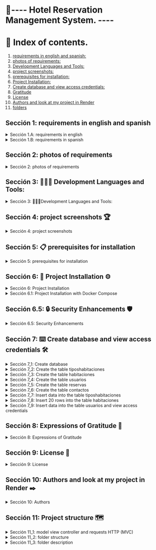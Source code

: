 # <h1 class="text-center"> 🚀---- Hotel Reservation Management System. ---- </h1>

 # 📌 Index of contents.

1. [requirements in english and spanish: ](#requirements-in-english-and-spanish)
2. [photos of requirements: ](#photos-of-requirements)
3. [ Development Languages and Tools: ](#tools)
4. [ project screenshots: ](#project-screenshots)
5. [prerequisites for installation: ](#prerequisites-for-installation)
6. [Project Installation: ](#Project-Installation)
7. [Create database and view access credentials: ](#Create-database)
8. [Gratitude](#Gratitude)
9. [License](#License)
10. [Authors and look at my project in Render](#Authors)
11. [folders](#folders)

## Sección 1: requirements in english and spanish <a name="requirements-in-english-and-spanish"></a>

<details>
  <summary>Sección 1.A: requirements in english</summary>   
    <div>
        <p>
            Test hotel reservation management system. Congratulations on getting this far! This project is the pinnacle of everything you have learned so far in the course. Here, you will put your development skills to the test, to build a reservation management system that is functional, attractive and adaptable to different devices. The objective of this test is to develop a complete and dynamic web application that functions as a centralized hotel reservation management system. This system will allow users (administrator and guest) to efficiently manage all aspects related to reservations. Don't worry, you won't be alone. A team has been designated that will provide you with the necessary information to proceed with the development of the project: Detailed project information, flow diagram, physical model, wireframes at the end of the document. Functional system requirements: responsive fronted: use html, css (Bootstrap) and javascript to create a fronted that adapts to various devices, implement an intuitive design that facilitates navigation and user interactions. Data model: Users: detail such as username, email, password and user type. (Administrator, guest). Any user who registers will be a guest until they are changed to administrator. Rooms: information such as room type number (single, double or suite), description, price and availability. Reservations: Information about the reservation request, delivery dates, departure date, selected rooms and associated guest. Room types: types available, single double and suite. Contact: fields for name, email and message. Functionalities The root route must reach the home page, there must be a contact view with its respective form. If the user is not authenticated, they would not be able to enter the CRUD of /rooms and /reservations. If you try to access views other than home and contact, you will be redirected to the start section view. Upon authentication you will be sent to view/rooms. The login and register links will be displayed in the navigation bar if the user is not authenticated. By clicking on them, you will be redirected to your corresponding visits. If the user is authenticated, the username and a link to close the section will be displayed in the navigation bar. Which will redirect you to the start section view when you click on it, the /rooms view should show 10 of the available rooms through pagination and have a filter where the user can filter by type and price. Administrator users will be able to generate rooms from the /room/new view. But the guest type user only has permissions to view the list of available rooms. The /room/id view should show all the room information and allow reservations to be made using a form where the check-in date and check-out date will be inserted. There must be a list of /reservations in which the administrator user. You will have the list of reserved rooms and you will be able to manage the status of available rooms to occupied. Database: create a file called "reservas_hotel.sql" that contains the database creation process, the tables with their restrictions and relationships. Seed data: The creation of seed data for the project database tables is requested. This data can be included within the file, "reservas_hotel.sql" or in a separate file in CSV format called "reservas_hotel.csv". Non-functional requirements: project name: hotel_reservations. Fronted technologies: HTML, css, Bootstrap, JavaScript, jQuery, handlebars.js. Backend technologies: node.js, express, node.js libraries. Database: PostgreSQL, ORM, the use of an ORM is allowed for database connection and logic. Database name: hotel_reservations. Code organization: keep database connection logic separate in a file, keep database queries separate, keep server logic separate. Required files packet. json, packet-lock. json, readme.md. Individual development: the development of the test must be individual. Restrictions: it is prohibited to upload the code to Github or share it on platforms or with other students. Deliverables: compressed files: the source code of the project must be compressed in a file with the extension ".zip" if the file must have the name of the project "reservas_ hotel.zip", separated by underscores without spaces or capital letters, it is not You must not include either the ".git" folder or the "node_modules" folder in the zip file. SQL files: a file with a ".sql" extension must be included that contains the commands for creating the database, tables and inserting data. The file should be called "hotel reservations.sql" and should go inside the project folder. Readme.md: Readme.md file with the following sections: Project name, hotel reservation management system. Project Description: Use the requirements paragraph, screenshot of the project, include screenshots of the following views: home, registration, rooms, room/id, reservation/new. Prerequisites or dependencies to install. Project installation. Command to run the project. Command to load the database or look at the models. Command to load the seed data to the database. Access credentials according to user type, after loading the seed data: For administrator type user: email: administrator@mail.com password: Abc123·. For guest type user: email: huesped@mail.com password: Abc123·. You can use the following template as a reference to generate your readme.md file: https://github.com/brayandiazc/template-readme-es. Recommendations: requirements and deliverables: Carefully read each of the requirements and deliverables before starting. Folder Creation Create a folder with the name "hotel reservation" for your project. Project initialization with node.js: Initialize your project with node.js using the following command. npm init -y . Installation of the libraries: install the necessary libraries with the following command: npm install express, nodemon, libraries. Files A server.js file is generated to handle the server logic. Generate a db.js file for database configuration, database configuration, configure your connection to the PostgreSQL database. Use primary keys on all tables. ID serial primary key. Use foreign keys whenever necessary. Foreign key. Using git while developing the project. Gitignore file generates a gitignore file with the following configuration: Use of handlebars and Bootstrap: use of handlebars.js to work with templates and components in the views use the bootstrap components in conjunction with CSS to style your views you can find the documentation from Bootstrap: Add javascript dependencies to your project if necessary. 
        </p>
    </div>
</details>

<details>
  <summary>Sección 1.B: requirements in spanish</summary>  
    <div>
        <p>
            Prueba sistema de gestión de reservas para hotel. ¡Felicidades por llegar hasta aquí!. Este proyecto es el pináculo de todo lo que has aprendido hasta ahora en el curso. Aquí, pondrás a prueba tus habilidades de desarrollo, para construir un sistema de gestión de reservas que sea funcional, atractivo y adaptable a distintos dispositivos. El objetivo de esta prueba es desarrollar una aplicación web completa y dinámica que funcione como un sistema centralizado de gestión de reservas de hoteles. Este sistema permitirá a los usuarios (administrador y huésped) gestionar eficientemente todos los aspectos relacionados con las reservas. No te preocupes, no estarás solo. Se ha designado un equipo que te hará entrega de la información necesaria para proceder con el desarrollo del proyecto: Información detallada del proyecto, diagrama de flujo, modelo físico, wireframes al final del documento. Requerimientos funcionales del sistema: fronted responsivo: utilizar html, css (Bootstrap) y javascript para crear un fronted que se adapte a varios dispositivos, implementar un diseño intuitivo que facilite la navegación y las interacciones de los usuarios. Modelo de datos: Usuarios: detalle como nombre de usuario, correo electrónico, contraseña y tipo de usuario. (Administrador, huésped). todo usuario que se registre será un huésped hasta que se le cambie a administrador. Habitaciones: información como número de habitación tipo (simple, doble o suite) descripción, precio y disponibilidad. Reservas: información sobre la solicitud de reservas, fechas de entrega, fecha de salida, habitaciones seleccionadas y huésped asociado. Tipos de habitaciones: tipos disponibles, simple doble y suite. Contacto: campos para nombre, correo electrónico y mensaje. Funcionalidades la ruta a raíz debe llegar a la página de inicio, debe existir una vista de contacto con su respectivo formulario. Si el usuario no se encuentra autenticado, no podría ingresar al CRUD de /habitaciones y /reservas. Si trata de acceder a otras vistas diferentes a inicio y contacto será redireccionado a la vista de iniciar sección. Al autenticarse será enviado a la vista /habitaciones. Los enlaces de iniciar sesión y registrarse se mostrarán en la barra de navegación si el usuario no autenticado. Al pulsarlos, redireccionara a sus visitas correspondientes. Si el usuario está autenticado en la barra de navegación se mostrará su username y un enlace para cerrar sección. El cual lo redireccionará a la vista de iniciar sección al hacer clic en él, la vista de /habitaciones debe mostrar 10 de las habitaciones disponibles mediante paginación y contar con un filtro donde la el usuario podrá filtrar por tipo y precio. Los usuarios de tipo administrador podrán generar las habitaciones desde la vista /habitación/nueva. Pero el usuario de tipo huésped solo tiene permisos para visualizar el listado de habitaciones disponibles. La vista /habitación/id debe mostrar toda la información de la habitación y permitir hacer reservas mediante un formulario donde se insertarán la fecha de ingreso y la fecha de salida. Debe existir una lista de /reservas en la cual el usuario administrador. Tendrá el listado de las habitaciones reservadas y podrá gestionar el estado de las habitaciones disponibles a ocupada. Base de datos: crea un archivo llamado "reservas_ hotel.sql" que contenga el proceso de la creación de la base de datos, las tablas con sus restricciones y relaciones. Datos semilla: Se solicita la creación de datos semillas para las tablas de la base de datos del proyecto. Estos datos pueden estar incluidos dentro del archivo, "reservas_ hotel.sql"o en un archivo separado en formato CSV llamado "reservas_ hotel.csv".  Requerimientos no funcionales: nombre del proyecto: reservas_ hotel. Tecnologías fronted: HTML, css, Bootstrap, JavaScript, jQuery, handlebars.js. Tecnologías backend: node.js, express, librerías de node.js. Base de datos: PostgreSQL, ORM, se permite que el uso de un ORM para la conexión y lógica de la base de datos. Nombre de la base de datos: reservas_ hotel. Organización del código: mantener separada a la lógica de conexión a la base de datos en un archivo, mantener separadas las consultas a la base de datos, mantener separada la lógica del servidor. Archivos requeridos packet. json, packet-lock. json, readme.md. Desarrollo individual: el desarrollo de la prueba debe ser individual. Restricciones: se prohíbe subir el código a Github o compartirlo en plataformas o con otros estudiantes. Entregables: archivos comprimido: el código fuente del proyecto debe estar comprimido en un archivo con la extensión ".zip" si el archivo debe llevar el nombre del proyecto "reservas_ hotel.zip", separado por guiones bajos sin espacios ni mayúscula, no se debe incluir la carpeta ".git" ni la carpeta "node_modules" en el archivo comprimido. Archivos SQL: se debe incluir un archivo con extensión ".sql" que contenga los comandos para la creación de la base de datos, tablas e inserción de datos. El archivo debe llamarse "reservas hotel.sql" Y debe ir dentro de la carpeta del proyecto. Readme.md: Archivo readme.md con las siguientes secciones: Nombre del proyecto, sistema de gestión de reservas para hotel. Descripción del proyecto: utiliza el párrafo de objetivos, captura de pantalla del proyecto, incluir capturas de pantalla de las siguientes vistas: home, registro, habitaciones, habitación/id, reserva/nueva. Prerequisitos o dependencias a instalar. Instalación del proyecto. Comando para ejecutar el proyecto. Comando para cargar la base de datos o mirar los modelos. Comando para cargar los datos semilla a la base de datos. Credenciales de acceso según tipo de usuario, luego de cargar los datos semilla: Para usuario de tipo administrador: email: administrador@mail.com contraseña: Abc123·. Para usuario tipo huésped: email: huesped@mail.com contraseña: Abc123·. Puedes usar la siguiente plantilla como referencia para generar tu archivo readme.md: https://github.com/brayandiazc/template-readme-es. Recomendaciones: requerimientos y entregables: Lee cuidadosamente cada uno de los requerimientos y entregables antes de comenzar. Creación de la carpeta crea una carpeta con el nombre de "reserva hotel" para tu proyecto. Inicialización del proyecto con node.js: inicializa tu proyecto con node.js usando el siguiente comando. npm init -y . Instalación de las librerías: instalar las librerías necesarias con el siguiente comando: npm install express, nodemon, librerías. Archivos se genera un archivo server.js para manejar la lógica del servidor. Genera un archivo db.js para la configuración de la base de datos, configuración de la base de datos, configurar tu conexión a la base de datos PostgreSQL. Utiliza llaves primarias en todas las tablas. ID serial primary key. Usa las llaves foráneas siempre que sean necesarias. Foreign key. Uso de git mientras estás desarrollando el proyecto. Archivo gitignore genera un archivo gitignore con la siguiente configuración: Uso de handlebars y Bootstrap: uso de handlebars.js para trabajar con plantillas y componentes en las vistas utiliza los componentes de bootstrap en conjunto con CSS para dar estilos a tus vistas puedes encontrar la documentación de Bootstrap:. Agrega las dependencias de javascript a tu proyecto de ser necesarias.  
        </p>
    </div>
</details>

## Sección 2: photos of requirements <a name="photos-of-requirements"></a>

<details>
  <summary>Sección 2: photos of requirements</summary>
    <div>
        <img src="./assets/img/1_1.jpg" alt="">
        <img src="./assets/img/1_2.jpg" alt="">
        <img src="./assets/img/1_3.jpg" alt="">
        <img src="./assets/img/1_4.jpg" alt="">
        <img src="./assets/img/1_5.jpg" alt="">
        <img src="./assets/img/1_6.jpg" alt="">
        <img src="./assets/img/1_7.jpg" alt="">
    </div>
</details>

## Sección 3: 👨🏽‍💻 Development Languages and Tools:  <a name="tools"></a>

<details>
  <summary>Sección 3:  👨🏽‍💻Development Languages and Tools: </summary>  
    <div>
        <img width="70px" 
        height="70px" 
        style="margin: 10px"
        src="./assets/img/html.svg"> &nbsp;
        <img width="70px" 
        height="70px" 
        style="margin: 10px"
        src="./assets/img/css.svg"> &nbsp;
        <img width="70px" 
        height="70px" 
        style="margin: 10px"
        src="./assets/img/javascript.svg"> &nbsp; &nbsp;
        <img width="70px" 
        height="70px" 
        style="margin: 10px"
        src="./assets/img/markdown.svg"> &nbsp; &nbsp;
        <img width="70px" 
        height="70px" 
        style="margin: 10px"
        src="./assets/img/bootstrap-5-1.svg"> &nbsp; &nbsp;
        <img width="70px" 
        height="70px" 
        style="margin: 10px"
        src="./assets/img/fontawesome-1.svg"> &nbsp; &nbsp;
        <img width="70px" 
        height="70px" 
        style="margin: 10px"
        src="./assets/img/git.svg"> &nbsp; &nbsp;
        <img width="70px" 
        height="70px" 
        style="margin: 10px"
        src="./assets/img/github-icon-1.svg"> &nbsp; &nbsp; 
        <img width="70px" 
        height="70px" 
        style="margin: 10px"
        src="./assets/img/node.svg"> &nbsp; &nbsp; 
        <img width="70px" 
        height="70px" 
        style="margin: 10px"
        src="./assets/img/npm-square-red-1.svg"> &nbsp; &nbsp; 
        <img width="70px" 
        height="70px" 
        style="margin: 10px"
        src="./assets/img/toptal-logo-wordmark.svg"> &nbsp; &nbsp;  
        <img width="70px" 
        height="70px" 
        style="margin: 10px"
        src="./assets/img/visual-studio-code-1.svg"> &nbsp; &nbsp; 
        <img width="70px" 
        height="70px" 
        style="margin: 10px"
        src="./assets/img/postgresql.svg"> &nbsp; &nbsp; 
        <img width="70px" 
        height="70px" 
        style="margin: 10px"
        src="./assets/img/dbeaver-head.png"> &nbsp; &nbsp; 
        <img width="70px" 
        height="70px" 
        style="margin: 10px"
        src="./assets/img/gmail-icon.svg"> &nbsp; &nbsp; 
        <img width="70px" 
        height="70px" 
        style="margin: 10px"
        src="./assets/img/jwtio-json-web-token.svg"> &nbsp; &nbsp; 
    </div>
</details>

## Sección 4: project screenshots 🏆 <a name="project-screenshots"></a>

<details>
  <summary>Sección 4: project screenshots </summary>
    <div>        
        ### Home.hbs
        <img src="./assets/img/2_1.jpg" alt="Home">
        ### Registro.hbs
        <img src="./assets/img/2_2.jpg" alt="Registro">        
        ### Login.hbs
        <img src="./assets/img/2_3.jpg" alt="Login">
        ### Contacto.hbs
        <img src="./assets/img/2_4.jpg" alt="Contacto">
        ### Admin.hbs room
        <img src="./assets/img/2_5A.jpg" alt="Admin">        
        ### Admin.hbs reservation
        <img src="./assets/img/2_5B.jpg" alt="Admin">        
        ### Admin.hbs user
        <img src="./assets/img/2_5C.jpg" alt="Admin">        
        ### Customer.hbs room
        <img src="./assets/img/2_6A.jpg" alt="Customer">        
        ### Customer.hbs reservation
        <img src="./assets/img/2_6B.jpg" alt="Customer">        
        ### Perfil.hbs
        <img src="./assets/img/2_7.jpg" alt="Perfil">
        ### AddReservation.hbs
        <img src="./assets/img/2_8.jpg" alt="AddReservation">        
        ### AddRoom.hbs
        <img src="./assets/img/2_9.jpg" alt="AddRoom">        
        ### Undefined.hbs
        <img src="./assets/img/2_10.jpg" alt="Undefined">
    </div>
</details>

## Sección 5: 📋 prerequisites for installation <a name="prerequisites-for-installation"></a>

<details>
  <summary>Sección 5: prerequisites for installation</summary>
    <div>
        <p>
            These instructions will guide you to get a copy of this project up and running on your local machine for development and testing purposes.
            List of software and tools, which you need to install and run this project:
            - Operating System (e.g. Windows 11)
            - code editor (e.g. visual Studio Code or Atom)
            - Database (e.g. PostgreSQL, Dbeaver or Neon)
            - Internet to run it in Render
            - For the Nodemailer functionality (sending and receiving emails via the contact form), you need to configure your Gmail account. Instead of using your main Gmail password, you must generate an **"App password"** for your Node.js application. To do this, enable 2-Step Verification on your Google account, then go to your Google Account settings, navigate to Security, and find "App passwords" to create a new one for your application.
        </p>
    </div>
</details>

## Sección 6: 🔧 Project Installation ⚙️ <a name="Project-Installation"></a>

<details>
  <summary>Sección 6: Project Installation</summary>     
        installing the dependencies in Node.js with the following command :
installing the dependencies in Node.js with the following command :
📦Build Command...

```bash
# npm i
```

Start Command...

```bash
# npm start
```
or Start Command...

```bash
# npm run server
```
                  
</details>

<details>
  <summary>Sección 6.1: Project Installation with Docker Compose</summary>
    <div>
        <p>
            For a streamlined setup including the application and its PostgreSQL database, it is highly recommended to use Docker Compose. This tool orchestrates multiple services, allowing them to work together seamlessly.
        </p>
        <h4>Prerequisites:</h4>
        <ul>
            <li>Ensure you have <a href="https://www.docker.com/products/docker-desktop/" target="_blank">Docker Desktop</a> installed and running on your system.</li>
        </ul>
        <h4>Steps:</h4>
        <ol>
            <li><b>Clone the repository:</b> If you haven't already, clone this project to your local machine.
                <pre><code class="language-bash">git clone [URL_DEL_REPOSITORIO]
cd Hotel-app</code></pre>
            </li>
            <li><b>Configure Environment Variables:</b> Create a <code>.env</code> file in the root directory of the project by copying the provided example:
                <pre><code class="language-bash">cp .env.example .env</code></pre>
                Open the newly created <code>.env</code> file and fill in any necessary credentials or configurations. For local development with Docker Compose, the default values in <code>.env.example</code> for <code>DB_HOST</code>, <code>DB_USER</code>, <code>DB_PASSWORD</code>, <code>DB_DATABASE</code>, and <code>DB_PORT</code> should work as they align with the <code>db</code> service in <code>docker-compose.yml</code>.
            </li>
            <li><b>Build and Run the Containers:</b> From the root directory of the project, execute the following command. This will build your application's Docker image (if not already built) and start both the application and PostgreSQL database services. The `depends_on` argument in `docker-compose.yml` ensures that the database service starts before your application. Note that your application's image is built locally, while the PostgreSQL image is pulled directly from Docker Hub.
                <pre><code class="language-bash">docker-compose up --build</code></pre>
                Allow some time for the database service to initialize.
            </li>
            <li><b>Database Setup:</b> Once the database container is running, you need to create the database schema and populate it with initial data.
                <p>
                    Connect to your PostgreSQL database (e.g., using DBeaver, pgAdmin, or <code>psql</code>) using the credentials specified in your <code>.env</code> file (<code>DB_HOST</code>, <code>DB_PORT</code>, <code>DB_USER</code>, <code>DB_PASSWORD</code>, <code>DB_DATABASE</code>).
                </p>
                <p>
                    Then, execute the SQL commands found in the file <code>src/models/db/comandos.sql</code>. This script will create the necessary tables and insert initial data for rooms and users.
                </p>
            </li>
            <li><b>Access the Application:</b> Once all services are up and the database is set up, you can access the application in your web browser at:
                <pre><code>http://localhost:3000</code></pre>
            </li>
        </ol>
        <h4>Important Note on Deployment:</h4>
        <p>
            These instructions are for running the project locally. For deploying the application online and making it accessible via the internet, you would need to use a cloud hosting provider (e.g., Render.com, AWS, Google Cloud, Azure) and configure their respective deployment pipelines and database services.
        </p>
    </div>
</details>

## Sección 6.5: 🔒 Security Enhancements 🛡️ <a name="security-enhancements"></a>

<details>
  <summary>Sección 6.5: Security Enhancements</summary>
    <div>
        <p>This project has undergone significant security enhancements to protect user data and prevent common web vulnerabilities. The improvements focus on three key areas:</p>

        <h3>1. Password Hashing with `bcrypt`</h3>
        <p>
            To prevent sensitive user data exposure in case of a database breach, all user passwords are now securely hashed using the <code>bcrypt</code> library.
            <ul>
                <li>Passwords are hashed with a salt (random data) during user registration.</li>
                <li>During login, the provided password is compared against the stored hash, ensuring the original password is never stored or directly compared in plain text.</li>
            </ul>
        </p>

        <h3>2. Role-Based Access Control (RBAC)</h3>
        <p>
            The application now implements robust authorization checks to ensure users can only access resources and perform actions permitted by their assigned role (e.g., <code>customer</code> vs. <code>administrator</code>).
            <ul>
                <li>User roles are included in the JWT (JSON Web Token) upon login.</li>
                <li>New middleware functions (`checkAdmin`, `checkOwnershipOrAdmin`) verify user roles and resource ownership before granting access to sensitive routes.</li>
                <li>Administrator-specific routes are now protected, preventing unauthorized users from performing privileged operations like adding/deleting rooms or managing other user accounts.</li>
            </ul>
        </p>

        <h3>3. Mitigation of CSRF, IDOR, and BOLA Vulnerabilities</h3>
        <p>
            Several measures have been implemented to protect against common web vulnerabilities:
            <ul>
                <li><b>CSRF (Cross-Site Request Forgery):</b> Cookies are configured with <code>SameSite=Strict</code>, significantly reducing the risk of CSRF attacks by preventing the browser from sending cookies with cross-site requests.</li>
                <li><b>IDOR (Insecure Direct Object Reference) / BOLA (Broken Object Level Authorization):</b> The `checkOwnershipOrAdmin` middleware ensures that users can only access or modify their own resources (e.g., profile information) unless they possess administrative privileges. This prevents unauthorized access to other users' data by manipulating resource IDs in requests.</li>
            </ul>
        </p>
    </div>
</details>

## Sección 7: ⌨️ Create database and view access credentials 🛠️ <a name="Create-database"></a>

<details>
  <summary>Sección 7_1: Create database</summary>
    <div>
        <p>-- Create the database--------
            CREATE DATABASE reservas_hotel;          
        </p>
    </div>
</details>

<details>
  <summary>Sección 7_2: Create the table tiposhabitaciones</summary>
    <div>
        <p>-- Create the table tiposhabitaciones
            CREATE TABLE tiposhabitaciones (
                id SERIAL PRIMARY KEY,
                tipo VARCHAR(50) NOT NULL
            );
        </p>
    </div>
</details>

<details>
  <summary>Sección 7_3: Create the table habitaciones</summary>
    <div>
        <p>-- Create the table habitaciones-----
            CREATE TABLE habitaciones (
                id SERIAL PRIMARY KEY,
                numero INT NOT NULL,
                tipo_habitacion_id INT REFERENCES tiposhabitaciones(id),
                descripcion TEXT,
                precio DECIMAL(10, 2),
                disponibilidad BOOLEAN
            );
        </p>
    </div>
</details>

<details>
  <summary>Sección 7_4: Create the table usuarios</summary>
    <div>
        <p>-- Create the table usuarios------
            CREATE TABLE usuarios (
                id SERIAL PRIMARY KEY,
                username VARCHAR(50) NOT NULL,
                email VARCHAR(100) NOT NULL,
                password VARCHAR(100) NOT NULL,
                tipo_usuario VARCHAR(50),
                foto VARCHAR(255)
            );
        </p>
    </div>
</details>

<details>
  <summary>Sección 7_5: Create the table reservas</summary>
    <div>
        <p>-- Create the table reservas-------
            CREATE TABLE reservas (
                id SERIAL PRIMARY KEY,
                fecha_reserva DATE,
                fecha_salida DATE,
                habitacion_id INT REFERENCES habitaciones(id),
                cliente_id INT REFERENCES usuarios(id)
            );
        </p>
    </div>
</details>

<details>
  <summary>Sección 7_6: Create the table contactos</summary>
    <div>
        <p>-- Create the table contactos--------
            CREATE TABLE contactos (
                id SERIAL PRIMARY KEY,
                nombre VARCHAR(100),
                email VARCHAR(100),
                mensaje TEXT
            );
        </p>
    </div>
</details>

<details>
  <summary>Sección 7_7: Insert data into the table tiposhabitaciones</summary>
    <div>
        <p>-- Insert data into the table tiposhabitaciones----------
            INSERT INTO tiposhabitaciones (tipo) VALUES
            ('single'),
            ('double'),
            ('suite');            
        </p>
    </div>
</details>

<details>
  <summary>Sección 7_8: Insert 20 rows into the table habitaciones</summary>
    <div>
        <p>-- Insert 20 rows into the table habitaciones, ensuring they match the three existing types------
            INSERT INTO habitaciones (numero, tipo_habitacion_id, descripcion, precio, disponibilidad) VALUES
            (101, 1, 'Single room with private bathroom.', 50.00, true),
            (102, 1, 'Single room with garden view.', 55.00, true),
            (103, 1, 'Single room with pool access.', 60.00, true),
            (201, 2, 'Double room with two beds and garden view.', 80.00, true),
            (202, 2, 'Double room with queen bed.', 85.00, true),
            (203, 2, 'Double room with private balcony.', 90.00, true),
            (204, 2, 'Double room with sea view.', 95.00, true),
            (301, 3, 'Suite with living room and balcony with sea view.', 120.00, true),
            (302, 3, 'Suite with jacuzzi and garden view.', 130.00, true),
            (303, 3, 'Suite with kitchen and living room.', 140.00, true),
            (304, 3, 'Suite with terrace and private pool.', 150.00, true),
            (401, 1, 'Single room with bunk beds for children.', 70.00, true),
            (402, 1, 'Single room accessible for disabled.', 65.00, true),
            (403, 1, 'Single room with desk and ergonomic chair.', 75.00, true),
            (501, 2, 'Double room with jacuzzi.', 100.00, true),
            (502, 2, 'Double room with spa access.', 110.00, true),
            (503, 2, 'Double room with living room.', 115.00, true),
            (601, 3, 'Presidential suite with butler.', 200.00, true),
            (602, 3, 'Executive suite with lounge access.', 180.00, true),
            (603, 3, 'Family suite with two bedrooms.', 160.00, true);            
        </p>
    </div>
</details>

<details>
  <summary>Sección 7_9: Insert data into the table usuarios and view access credentials </summary>
    <div>
        <p>-- Insert data into the table usuarios-----------------------------------
            INSERT INTO usuarios (username, email, password, tipo_usuario, foto) VALUES
            ('user1', 'user1@mail.com', 'p1', 'administrator', 'adam_feliz.jpg'),
            ('user2', 'user2@mail.com', 'p2', 'customer', 'adam.jpg'),
            ('user3', 'user3@mail.com', 'p3', 'customer', 'Danny.jpg'),
            ('user4', 'user4@mail.com', 'p4', 'customer', 'drama.jpg'),
            ('user5', 'user5@mail.com', 'p5', 'customer', 'evelien.jpg'),
            ('user6', 'user6@mail.com', 'p6', 'customer', 'jim.jpg'),
            ('user7', 'user7@mail.com', 'p7', 'customer', 'NOO.jpg'),
            ('user8', 'user8@mail.com', 'p8', 'customer', 'tony.jpg'),
            ('user9', 'user9@mail.com', 'p9', 'customer', 'yoda.jpg'),
            ('user10', 'user10@mail.com', 'p10', 'customer', 'adam.jpg');
        </p>
    </div>
</details>

## Sección 8: Expressions of Gratitude 🎁 <a name="Gratitude"></a>

<details>
  <summary>Sección 8: Expressions of Gratitude </summary>  

  I am grateful for the teaching of [Academia Latam](https://desafiolatam.com/). If you found any value in this project or want to contribute, here's what you can do:
    - Share this project with others
    - Invite me a tea ☕
    - Show your appreciation by saying thank you.
</details>

## Sección 9: License 📄 <a name="License"></a>

<details>
  <summary>Sección 9: License</summary>  

  This project is under the XYZ License - see the file [LICENSE.md](LICENSE.md) for details.  
</details>

## Sección 10: Authors and look at my project in Render ✒️ <a name="Authors"></a>

<details>
  <summary>Sección 10: Authors</summary> 
  
  - **Jonathan Viera L** - _Initial work_ - [look at my project in GitHub](https://github.com/jviera100/Hotel-app)
  - **Jonathan Viera L** - _Initial work_ - [look at my project in Render](https://hotel-app-ekgz.onrender.com)

⌨️ with ❤️ by [Jonathan Viera L, See my profile on GitHub](https://github.com/jviera100) 😊 
</details>

## Sección 11: Project structure 🗺️ <a name="folders"></a>

<details>
  <summary>Sección 11_1: model view controller and requests HTTP (MVC) </summary> 
    <img src="./assets/img/photo_MVC_backend_and_fronted.png" alt="">
    <img src="./assets/img/photo_ApiRestFull_requestsHTTP_CRUD.png" alt="">     
</details>

<details>
  <summary>Sección 11_2: folder structure</summary>
  <img src="./assets/img/folder_structure.jpg" alt="">  

- m8d35Hotel/
  - ├── assets/
  - │   ├── css/
  - │   │    ├── alerta-bootstrap.css
  - │   │    ├── body.css
  - │   │    ├── card.css
  - │   │    ├── carousel.css
  - │   │    ├── modal.css
  - │   │    └── navbar.css
  - │   ├── js/
  - │   │    ├── alert-tooltip.js
  - │   │    ├── api.js
  - │   │    ├── button-pdf.js
  - │   │    ├── card.js
  - │   │    ├── color-change-title.js
  - │   │    ├── image-rotation.js
  - │   │    ├── navbar-toggler-rotation.js
  - │   │    └── parpadea-blinking-fadetoggle.js
  - │   ├── img/
  - │   │    ├── 1.jpg
  - │   │    └── 2.jpg
  - │   └── documents/
  - │             ├── comandos-node-npm-express-json.md
  - │             └── Prueba-JavaScript-01.pdf
  - ├── middlewares/
  - │             ├── middlewares.js
  - │             └── token.js
  - ├── node_modules/
  - ├── routes/
  - │        └── routes.js   
  - ├── src/
  - │   ├── controllers/
  - │   │             └── ApiRestFull.js
  - │   ├── models/
  - │   │        ├── config/
  - │   │        │        └── db.js
  - │   │        └── db/
  - │   │             └── comandos.sql
  - │   ├── queries/
  - │   │         └── consultas.js
  - │   └── views/
  - │           ├── layouts/
  - │           │         └── main.hbs
  - │           ├── partials/
  - │           │         ├── footer.hbs
  - │           │         └── menu.hbs
  - │           ├── AddReservation.hbs
  - │           ├── AddRoom.hbs
  - │           ├── Admin.hbs
  - │           ├── contacto.hbs
  - │           ├── Customer.hbs
  - │           ├── Home.hbs
  - │           ├── Login.hbs
  - │           ├── Perfil.hbs
  - │           ├── Registro.hbs  
  - │           └── undefined.hbs
  - ├── .env
  - ├── .gitignore
  - ├── index.js
  - ├── package-lock.json
  - ├── package.json
  - └── README.md
 
</details>

<details>
  <summary>Sección 11_3: folder description</summary> 

## Description of Main Directories

- **assets/**: Contains resources such as CSS style sheet files, JS scripts, images and documents.
- **middlewares/**: Middlewares for the application and token.
- **node_modules/**: Node.js modules used in the project.
- **routes/**: Routes for the application and email sending configuration.
- **src/**: contains controller, model, queries and views folders.
- - **controller/**: Controllers that handle application requests.
- - **model/**: Data models for the application. It contains the db and config folders.
- - - **config/**: contains db.js file for connecting to the database.
- - - **db/**: Contains the commands to create the local database in postgre.
- - **queries/**: SQL query files for the database.
- - **views/**: Views of the application, including pages, layouts and partials.

## Other Files and Directories

- **.env**: Environment variables configuration file.
- **.gitignore**: File to specify which files and directories should be ignored in Git.
- **index.js**: Main application file.
- **package-lock.json**: Version lock file for Node.js dependencies.
- **package.json**: Node.js project configuration file.
- **README.md**: This documentation file. 
</details>


